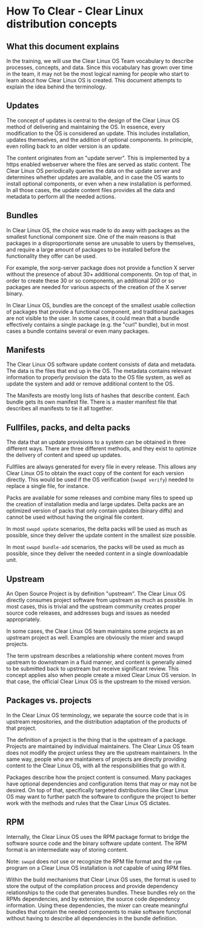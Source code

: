 
How To Clear - Clear Linux distribution concepts
================================================

## What this document explains

In the training, we will use the Clear Linux OS Team vocabulary to
describe processes, concepts, and data. Since this vocabulary has
grown over time in the team, it may not be the most logical naming for
people who start to learn about how Clear Linux OS is created. This
document attempts to explain the idea behind the terminology.


## Updates

The concept of updates is central to the design of the Clear Linux
OS method of delivering and maintaining the OS. In essence, every
modification to the OS is considered an update. This includes
installation, updates themselves, and the addition of optional
components. In principle, even rolling back to an older version is
an update.

The content originates from an "update server". This is implemented by
a https enabled webserver where the files are served as static content.
The Clear Linux OS periodically queries the data on the update server
and determines whether updates are available, and in case the OS wants
to install optional components, or even when a new installation is
performed. In all those cases, the update content files provides all
the data and metadata to perform all the needed actions.


## Bundles

In Clear Linux OS, the choice was made to do away with packages as
the smallest functional component size. One of the main reasons is
that packages in a disproportionate sense are unusable to users by
themselves, and require a large amount of packages to be installed
before the functionality they offer can be used.

For example, the xorg-server package does not provide a function X
server without the presence of about 30+ additional components. On top
of that, in order to create these 30 or so components, an additional
200 or so packages are needed for various aspects of the creation of
the X server binary.

In Clear Linux OS, bundles are the concept of the smallest usable
collection of packages that provide a functional component, and
traditional packages are not visible to the user. In some cases, it
could mean that a bundle effectively contains a single package (e.g.
the "curl" bundle), but in most cases a bundle contains several or
even many packages.


## Manifests

The Clear Linux OS software update content consists of data and
metadata.  The data is the files that end up in the OS. The metadata
contains relevant information to properly provision the data to the OS
file system, as well as update the system and add or remove additional
content to the OS.

The Manifests are mostly long lists of hashes that describe content.
Each bundle gets its own manifest file. There is a master manifest
file that describes all manifests to tie it all together.


## Fullfiles, packs, and delta packs

The data that an update provisions to a system can be obtained in
three different ways. There are three different methods, and they
exist to optimize the delivery of content and speed up updates.

Fullfiles are always generated for every file in every release. This
allows any Clear Linux OS to obtain the exact copy of the content
for each version directly. This would be used if the OS verification
(`swupd verify`) needed to replace a single file, for instance.

Packs are available for some releases and combine many files to speed
up the creation of installation media and large updates. Delta packs
are an optimized version of packs that only contain updates (binary
diffs) and cannot be used without having the original file content.

In most `swupd update` scenarios, the delta packs will be used as much
as possible, since they deliver the update content in the smallest
size possible.

In most `swupd bundle-add` scenarios, the packs will be used as
much as possible, since they deliver the needed content in a single
downloadable unit.


## Upstream

An Open Source Project is by definition "upstream". The Clear Linux OS
directly consumes project software from upstream as much as possible.
In most cases, this is trivial and the upstream community creates
proper source code releases, and addresses bugs and issues as needed
appropriately.

In some cases, the Clear Linux OS team maintains some projects as
an upstream project as well. Examples are obviously the mixer and
swupd projects.

The term upstream describes a relationship where content moves from
upstream to downstream in a fluid manner, and content is generally
aimed to be submitted back to upstream but receive significant review.
This concept applies also when people create a mixed Clear Linux OS
version. In that case, the official Clear Linux OS is the upstream
to the mixed version.


## Packages vs. projects

In the Clear Linux OS terminology, we separate the source code that
is in upstream repositories, and the distribution adaptation of the
products of that project.

The definition of a project is the thing that is the upstream of
a package. Projects are maintained by individual maintainers. The
Clear Linux OS team does not modify the project unless they are the
upstream maintainers. In the same way, people who are maintainers
of projects are directly providing content to the Clear Linux OS,
with all the responsibilities that go with it.

Packages describe how the project content is consumed. Many packages
have optional dependencies and configuration items that may or may not
be desired. On top of that, specifically targeted distributions like
Clear Linux OS may want to further patch the software to configure
the project to better work with the methods and rules that the Clear
Linux OS dictates.


## RPM

Internally, the Clear Linux OS uses the RPM package format to bridge
the software source code and the binary software update content. The
RPM format is an intermediate way of storing content.

Note: `swupd` does *not* use or recognize the RPM file format and the
`rpm` program on a Clear Linux OS installation is *not* capable of
using RPM files.

Within the build mechanisms that Clear Linux OS uses, the format
is used to store the output of the compilation process and provide
dependency relationships to the code that generates bundles. These
bundles rely on the RPMs dependencies, and by extension, the source
code dependency information. Using these dependencies, the mixer can
create meaningful bundles that contain the needed components to make
software functional without having to describe all dependencies in
the bundle definition.

